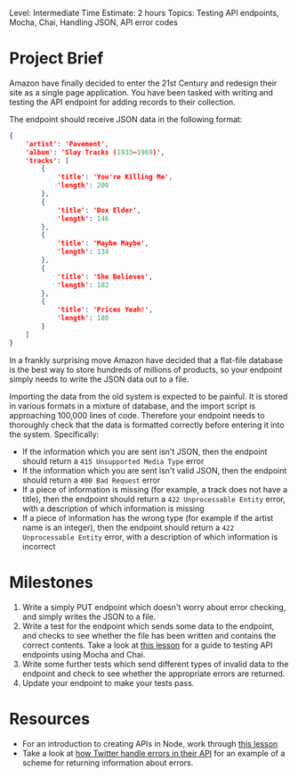 Level: Intermediate
Time Estimate: 2 hours
Topics: Testing API endpoints, Mocha, Chai, Handling JSON, API error codes

# Project Brief

Amazon have finally decided to enter the 21st Century and redesign their site as a single page application.  You have been tasked with writing and testing the API endpoint for adding records to their collection.

The endpoint should receive JSON data in the following format:

```json
{
    'artist': 'Pavement',
    'album': 'Slay Tracks (1933–1969)',
    'tracks': [
        {
            'title': 'You're Killing Me',
            'length': 200
        },
        {
            'title': 'Box Elder',
            'length': 146
        },
        {
            'title': 'Maybe Maybe',
            'length': 134
        },
        {
            'title': 'She Believes',
            'length': 182
        },
        {
            'title': 'Prices Yeah!',
            'length': 180
        }
    ]
}
```

In a frankly surprising move Amazon have decided that a flat-file database is the best way to store hundreds of millions of products, so your endpoint simply needs to write the JSON data out to a file.

Importing the data from the old system is expected to be painful.  It is stored in various formats in a mixture of database, and the import script is approaching 100,000 lines of code.  Therefore your endpoint needs to thoroughly check that the data is formatted correctly before entering it into the system.  Specifically:

* If the information which you are sent isn't JSON, then the endpoint should return a `415 Unsupported Media Type` error
* If the information which you are sent isn't valid JSON, then the endpoint should return a `400 Bad Request` error
* If a piece of information is missing (for example, a track does not have a title), then the endpoint should return a `422 Unprocessable Entity` error, with a description of which information is missing
* If a piece of information has the wrong type (for example if the artist name is an integer), then the endpoint should return a `422 Unprocessable Entity` error, with a description of which information is incorrect

# Milestones

1. Write a simply PUT endpoint which doesn't worry about error checking, and simply writes the JSON to a file.
2. Write a test for the endpoint which sends some data to the endpoint, and checks to see whether the file has been written and contains the correct contents.  Take a look at [this lesson](https://courses.thinkful.com/node-001v4/lesson/2.3) for a guide to testing API endpoints using Mocha and Chai.
3. Write some further tests which send different types of invalid data to the endpoint and check to see whether the appropriate errors are returned.
4. Update your endpoint to make your tests pass.

# Resources

* For an introduction to creating APIs in Node, work through [this lesson](https://courses.thinkful.com/node-001v4/lesson/2.2)
* Take a look at [how Twitter handle errors in their API](https://dev.twitter.com/overview/api/response-codes) for an example of a scheme for returning information about errors.

